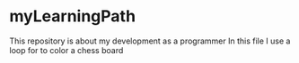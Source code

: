 # myLearningPath
This repository is about my development as a programmer
In this file I use a loop for to color  a chess board
